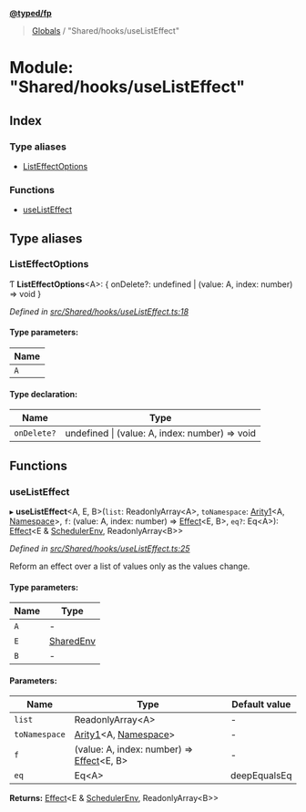 **[@typed/fp](../README.md)**

> [Globals](../globals.md) / "Shared/hooks/useListEffect"

# Module: "Shared/hooks/useListEffect"

## Index

### Type aliases

* [ListEffectOptions](_shared_hooks_uselisteffect_.md#listeffectoptions)

### Functions

* [useListEffect](_shared_hooks_uselisteffect_.md#uselisteffect)

## Type aliases

### ListEffectOptions

Ƭ  **ListEffectOptions**\<A>: { onDelete?: undefined \| (value: A, index: number) => void  }

*Defined in [src/Shared/hooks/useListEffect.ts:18](https://github.com/TylorS/typed-fp/blob/559f273/src/Shared/hooks/useListEffect.ts#L18)*

#### Type parameters:

Name |
------ |
`A` |

#### Type declaration:

Name | Type |
------ | ------ |
`onDelete?` | undefined \| (value: A, index: number) => void |

## Functions

### useListEffect

▸ **useListEffect**\<A, E, B>(`list`: ReadonlyArray\<A>, `toNamespace`: [Arity1](_common_types_.md#arity1)\<A, [Namespace](_shared_core_model_namespace_.namespace.md)>, `f`: (value: A, index: number) => [Effect](_effect_effect_.effect.md)\<E, B>, `eq?`: Eq\<A>): [Effect](_effect_effect_.effect.md)\<E & [SchedulerEnv](../interfaces/_scheduler_schedulerenv_.schedulerenv.md), ReadonlyArray\<B>>

*Defined in [src/Shared/hooks/useListEffect.ts:25](https://github.com/TylorS/typed-fp/blob/559f273/src/Shared/hooks/useListEffect.ts#L25)*

Reform an effect over a list of values only as the values change.

#### Type parameters:

Name | Type |
------ | ------ |
`A` | - |
`E` | [SharedEnv](../interfaces/_shared_core_services_sharedenv_.sharedenv.md) |
`B` | - |

#### Parameters:

Name | Type | Default value |
------ | ------ | ------ |
`list` | ReadonlyArray\<A> | - |
`toNamespace` | [Arity1](_common_types_.md#arity1)\<A, [Namespace](_shared_core_model_namespace_.namespace.md)> | - |
`f` | (value: A, index: number) => [Effect](_effect_effect_.effect.md)\<E, B> | - |
`eq` | Eq\<A> | deepEqualsEq |

**Returns:** [Effect](_effect_effect_.effect.md)\<E & [SchedulerEnv](../interfaces/_scheduler_schedulerenv_.schedulerenv.md), ReadonlyArray\<B>>
